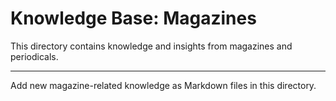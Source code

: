 # Knowledge Base: Magazines

This directory contains knowledge and insights from magazines and periodicals.

---
Add new magazine-related knowledge as Markdown files in this directory.
